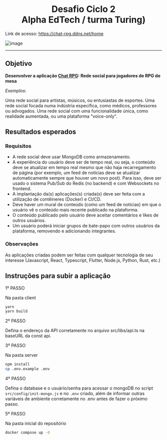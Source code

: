 # <center> Desafio Ciclo 2  <center> Alpha EdTech / turma Turing)
  
Link de acesso: https://chat-rpg.ddns.net/home

![image](https://github.com/dbbitz/Chat-RPG-Application/assets/81662636/121dcd4f-ddd0-4dec-904c-857b85c907b3)


---

## Objetivo

**Desenvolver a aplicação <u>Chat RPG</u>: Rede social para jogadores de RPG de mesa**

_Exemplos_:

Uma rede social para artistas, músicos, ou entusiastas de esportes.
Uma rede social focada numa indústria específica, como médicos, professores ou advogados.
Uma rede social com uma funcionalidade única, como realidade aumentada, ou uma plataforma "voice-only".

## Resultados esperados

### Requisitos

- A rede social deve usar MongoDB como armazenamento.
- A experiência do usuário deve ser de tempo real, ou seja, o conteúdo deve se atualizar em tempo real mesmo que não haja recarregamento de página (por exemplo, um feed de notícias deve se atualizar automaticamente sempre que houver um novo post). Para isso, deve ser usado o sistema Pub/Sub do Redis (no backend) e com Websockets no frontend.
- A implantação da(s) aplicações(s) criada(s) deve ser feita com a utilização de contêineres (Docker) e CI/CD.
- Deve haver um mural de conteúdo (como um feed de notícias) em que o usuário vê o conteúdo mais recente publicado na plataforma.
- O conteúdo publicado pelo usuário deve aceitar comentários e likes de outros usuários.
- Um usuário poderá iniciar grupos de bate-papo com outros usuários da plataforma, removendo e adicionando integrantes.

### Observações

As aplicações criadas podem ser feitas com qualquer tecnologia de seu interesse (Javascript, React, Typescript, Flutter, Node.js, Python, Rust, etc.)

## Instruções para subir a aplicação

1º PASSO

Na pasta client

```bash
yarn
yarn build
```

2º PASSO

Defina o endereço da API corretamente no arquivo src/libs/api.ts na baseURL da const api.

3º PASSO

Na pasta server

```bash
npm install
cp .env.example .env
```

4º PASSO

Defina o database e o usuário/senha para acessar o mongoDB no script `src/config/init-mongo.js` e no `.env` criado, além de informar outras variáveis de ambiente corretamente no .env antes de fazer o próximo passo.

5º PASSO

Na pasta inicial do repositório

```bash
docker compose up -d
```

